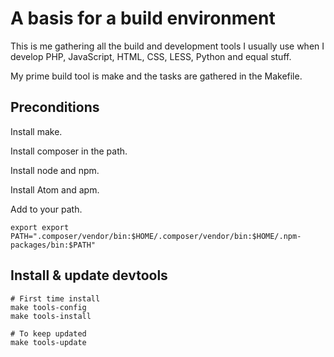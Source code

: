 A basis for a build environment
===================================

This is me gathering all the build and development tools I usually use when I develop PHP, JavaScript, HTML, CSS, LESS, Python and equal stuff.

My prime build tool is make and the tasks are gathered in the Makefile.



Preconditions
-----------------------------------

Install make.

Install composer in the path.

Install node and npm.

Install Atom and apm.

Add to your path.

```
export export PATH=".composer/vendor/bin:$HOME/.composer/vendor/bin:$HOME/.npm-packages/bin:$PATH"
```



Install & update devtools
-----------------------------------

```
# First time install
make tools-config
make tools-install

# To keep updated
make tools-update
```
